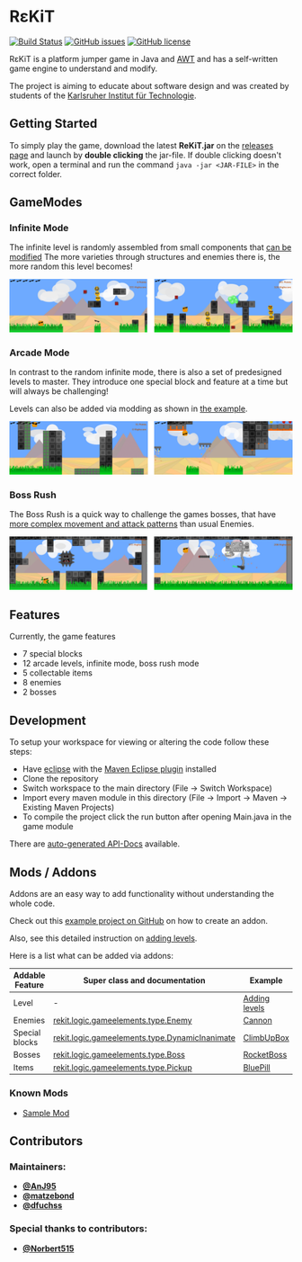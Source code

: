# R&#949;KiT

[![Build Status](https://travis-ci.org/rekit-group/rekit-game.svg?branch=master)](https://travis-ci.org/rekit-group/rekit-game)
[![GitHub issues](https://img.shields.io/github/issues/rekit-group/rekit-game.svg?style=square)](https://github.com/rekit-group/rekit-game/issues)
[![GitHub license](https://img.shields.io/badge/license-GPLv3-blue.svg?style=square)](https://github.com/rekit-group/rekit-game/blob/master/LICENSE.md)

R&#949;KiT is a platform jumper game in Java and [AWT](https://docs.oracle.com/javase/8/docs/api/java/awt/package-summary.html) and has a self-written game engine to understand and modify.

The project is aiming to educate about software design and was created by students of the [Karlsruher Institut für Technologie](https://www.kit.edu/).

## Getting Started
To simply play the game, download the latest **ReKiT.jar** on the [releases page](https://github.com/rekit-group/rekit-game/releases) and launch by **double clicking** the jar-file.
If double clicking doesn't work, open a terminal and run the command `java -jar <JAR-FILE>` in the correct folder.

## GameModes

### Infinite Mode
The infinite level is randomly assembled from small components that [can be modified](https://github.com/rekit-group/rekit-game/blob/master/project/logic/src/main/resources/levels/infinite.dat) The more varieties through structures and enemies there is, the more random this level becomes!

![Randomly generated levels and many different enemies and varieties](./graphix/rekitScreenshotInfinite.png)

### Arcade Mode
In contrast to the random infinite mode, there is also a set of predesigned levels to master.
They introduce one special block and feature at a time but will always be challenging!

Levels can also be added via modding as shown in [the example](https://github.com/rekit-group/rekit-sample-mod).

![New challenges special blocks](./graphix/rekitScreenshotArcade.png)

### Boss Rush
The Boss Rush is a quick way to challenge the games bosses, that have [more complex movement and attack patterns](https://github.com/rekit-group/rekit-game/tree/master/project/basic/src/main/java/rekit/logic/gameelements/entities/enemies/bosses/rocketboss) than usual Enemies.

![Unique bosses](./graphix/rekitScreenshotBossRush.png)

## Features
Currently, the game features
- 7 special blocks
- 12 arcade levels, infinite mode, boss rush mode
- 5 collectable items
- 8 enemies
- 2 bosses

## Development
To setup your workspace for viewing or altering the code follow these steps:
- Have [eclipse](https://www.eclipse.org/downloads/?) with the [Maven Eclipse plugin](http://www.eclipse.org/m2e/) installed
- Clone the repository
- Switch workspace to the main directory (File -> Switch Workspace)
- Import every maven module in this directory (File -> Import -> Maven -> Existing Maven Projects)
- To compile the project click the run button after opening Main.java in the game module

There are [auto-generated API-Docs](https://rekit-group.github.io/rekit-game/) available.


## Mods / Addons
Addons are an easy way to add functionality without understanding the whole code.

Check out this [example project on GitHub](https://github.com/rekit-group/rekit-sample-mod) on how to create an addon.

Also, see this detailed instruction on [adding levels](https://github.com/rekit-group/rekit-game/blob/master/documentation/LEVEL.md).

Here is a list what can be added via addons:

| Addable Feature | Super class and documentation | Example |
| ----- | ----- | ----- |
| Level | - | [Adding levels](https://github.com/rekit-group/rekit-game/blob/master/documentation/LEVEL.md) |
| Enemies | [rekit.logic.gameelements.type.Enemy](https://rekit-group.github.io/rekit-game/rekit/logic/gameelements/type/Enemy.html) | [Cannon](https://github.com/rekit-group/rekit-game/blob/master/project/basic/src/main/java/rekit/logic/gameelements/entities/enemies/cannon/Cannon.java) |
| Special blocks | [rekit.logic.gameelements.type.DynamicInanimate](https://rekit-group.github.io/rekit-game/rekit/logic/gameelements/type/DynamicInanimate.html) | [ClimbUpBox](https://github.com/rekit-group/rekit-game/blob/master/project/basic/src/main/java/rekit/logic/gameelements/inanimate/ClimbUpBox.java) |
| Bosses | [rekit.logic.gameelements.type.Boss](https://rekit-group.github.io/rekit-game/rekit/logic/gameelements/type/Boss.html) | [RocketBoss](https://github.com/rekit-group/rekit-game/blob/master/project/basic/src/main/java/rekit/logic/gameelements/entities/enemies/bosses/rocketboss/RocketBoss.java) |
| Items | [rekit.logic.gameelements.type.Pickup](https://rekit-group.github.io/rekit-game/rekit/logic/gameelements/type/Pickup.html) | [BluePill](https://github.com/rekit-group/rekit-game/blob/master/project/basic/src/main/java/rekit/logic/gameelements/entities/pickups/BluePill.java) |

### Known Mods
- [Sample Mod](https://github.com/rekit-group/rekit-sample-mod)

## Contributors
### Maintainers:
- [**@AnJ95**](https://github.com/AnJ95)
- [**@matzebond**](https://github.com/matzebond)
- [**@dfuchss**](https://github.com/dfuchss)

### Special thanks to contributors:
- [**@Norbert515**](https://github.com/Norbert515)
